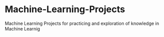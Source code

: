 # Machine-Learning-Projects
Machine Learning Projects for practicing and exploration of knowledge in Machine Learnig 
